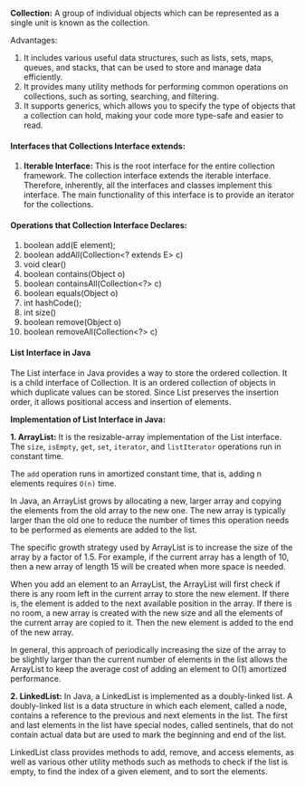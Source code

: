 **Collection:** A group of individual objects which can be represented as a single unit is known as the collection.

Advantages:
1. It includes various useful data structures, such as lists, sets, maps, queues, and stacks, that can be used to store and manage data efficiently.
2. It provides many utility methods for performing common operations on collections, such as sorting, searching, and filtering.
3. It supports generics, which allows you to specify the type of objects that a collection can hold, making your code more type-safe and easier to read.

#### Interfaces that Collections Interface extends:

1. **Iterable Interface:** This is the root interface for the entire collection framework. The collection interface extends the iterable interface. Therefore, inherently, all the interfaces and classes implement this interface. The main functionality of this interface is to provide an iterator for the collections.


#### Operations that Collection Interface Declares:
1. boolean add(E element);
2. boolean addAll(Collection<? extends E> c)
3. void clear()
4. boolean contains(Object o)
5. boolean containsAll(Collection<?> c)
6. boolean equals(Object o)
7. int 	hashCode();
8. int 	size()
9. boolean 	remove(Object o)
10. boolean removeAll(Collection<?> c)


#### List Interface in Java

The List interface in Java provides a way to store the ordered collection. It is a child interface of Collection. It is an ordered collection of objects in which duplicate values can be stored. Since List preserves the insertion order, it allows positional access and insertion of elements. 

**Implementation of List Interface in Java:**

**1. ArrayList:** It is the resizable-array implementation of the List interface. The `size`, `isEmpty`, `get`, `set`, `iterator`, and `listIterator` operations run in constant time.

The `add` operation runs in amortized constant time, that is, adding n elements requires `O(n)` time.

In Java, an ArrayList grows by allocating a new, larger array and copying the elements from the old array to the new one. The new array is typically larger than the old one to reduce the number of times this operation needs to be performed as elements are added to the list.

The specific growth strategy used by ArrayList is to increase the size of the array by a factor of 1.5. For example, if the current array has a length of 10, then a new array of length 15 will be created when more space is needed.

When you add an element to an ArrayList, the ArrayList will first check if there is any room left in the current array to store the new element. If there is, the element is added to the next available position in the array. If there is no room, a new array is created with the new size and all the elements of the current array are copied to it. Then the new element is added to the end of the new array.

In general, this approach of periodically increasing the size of the array to be slightly larger than the current number of elements in the list allows the ArrayList to keep the average cost of adding an element to O(1) amortized performance.

**2. LinkedList:** In Java, a LinkedList is implemented as a doubly-linked list. A doubly-linked list is a data structure in which each element, called a node, contains a reference to the previous and next elements in the list. The first and last elements in the list have special nodes, called sentinels, that do not contain actual data but are used to mark the beginning and end of the list.

LinkedList class provides methods to add, remove, and access elements, as well as various other utility methods such as methods to check if the list is empty, to find the index of a given element, and to sort the elements.